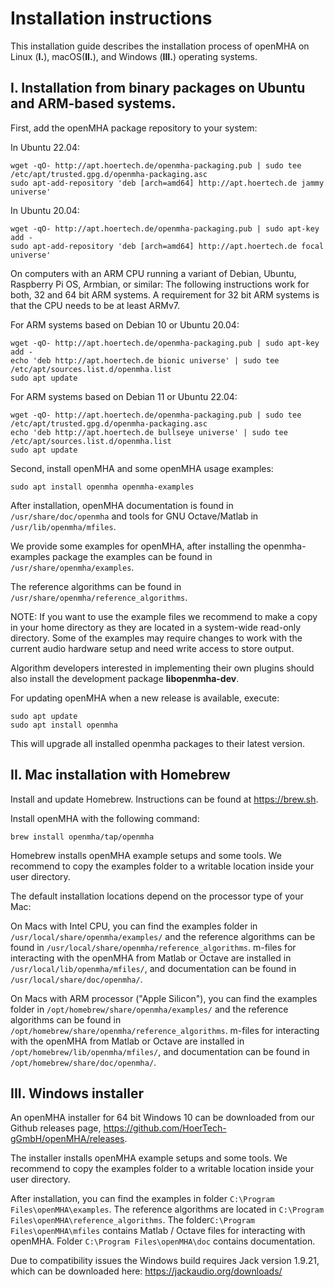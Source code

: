 # Installation instructions

This installation guide describes the installation process of openMHA on
Linux (__I.__),  macOS(__II.__), and Windows (__III.__) operating systems.

## I. Installation from binary packages on Ubuntu and ARM-based systems.

First, add the openMHA package repository to your system:

In Ubuntu 22.04:

    wget -qO- http://apt.hoertech.de/openmha-packaging.pub | sudo tee /etc/apt/trusted.gpg.d/openmha-packaging.asc
    sudo apt-add-repository 'deb [arch=amd64] http://apt.hoertech.de jammy universe'

In Ubuntu 20.04:

    wget -qO- http://apt.hoertech.de/openmha-packaging.pub | sudo apt-key add -
    sudo apt-add-repository 'deb [arch=amd64] http://apt.hoertech.de focal universe'

On computers with an ARM CPU running a variant of Debian, Ubuntu,
Raspberry Pi OS, Armbian, or similar: The following instructions work for
both, 32 and 64 bit ARM systems.  A requirement for 32 bit ARM systems is that
the CPU needs to be at least ARMv7.

For ARM systems based on Debian 10 or Ubuntu 20.04:

    wget -qO- http://apt.hoertech.de/openmha-packaging.pub | sudo apt-key add -
    echo 'deb http://apt.hoertech.de bionic universe' | sudo tee /etc/apt/sources.list.d/openmha.list
    sudo apt update

For ARM systems based on Debian 11 or Ubuntu 22.04:

    wget -qO- http://apt.hoertech.de/openmha-packaging.pub | sudo tee /etc/apt/trusted.gpg.d/openmha-packaging.asc
    echo 'deb http://apt.hoertech.de bullseye universe' | sudo tee /etc/apt/sources.list.d/openmha.list
    sudo apt update


Second, install openMHA and some openMHA usage examples:
```
sudo apt install openmha openmha-examples
```

After installation, openMHA documentation is found in
`/usr/share/doc/openmha`
and tools for GNU Octave/Matlab in `/usr/lib/openmha/mfiles`.

We provide some examples for openMHA, after installing the openmha-examples
package the examples can be found in `/usr/share/openmha/examples`.

The reference algorithms can be found in `/usr/share/openmha/reference_algorithms`.

NOTE: If you want to use the example files we recommend to make a copy in your
home directory as they are located in a system-wide read-only directory. Some of
the examples may require changes to work with the current audio hardware setup
and need write access to store output.

Algorithm developers interested in implementing their own plugins should also
install the development package __libopenmha-dev__.

For updating openMHA when a new release is available, execute:

```
sudo apt update
sudo apt install openmha
```

This will upgrade all installed openmha packages to their latest version.

## II. Mac installation with Homebrew

Install and update Homebrew. Instructions can be found at https://brew.sh.

Install openMHA with the following command:

```
brew install openmha/tap/openmha
```

Homebrew installs openMHA example setups and some tools. We recommend to
copy the examples folder to a writable location inside your user directory.

The default installation locations depend on the processor type of your Mac:

On Macs with Intel CPU, you can find the examples folder in
`/usr/local/share/openmha/examples/` and the reference algorithms can be found
in `/usr/local/share/openmha/reference_algorithms`. m-files for interacting
with the openMHA from Matlab or Octave are installed in
`/usr/local/lib/openmha/mfiles/`, and documentation can be found in
`/usr/local/share/doc/openmha/`.

On Macs with ARM processor ("Apple Silicon"), you can find the examples
folder in `/opt/homebrew/share/openmha/examples/` and the reference algorithms
can be found in `/opt/homebrew/share/openmha/reference_algorithms`. m-files
for interacting with the openMHA from Matlab or Octave are installed in
`/opt/homebrew/lib/openmha/mfiles/`, and documentation can be found in
`/opt/homebrew/share/doc/openmha/`.


## III. Windows installer

An openMHA installer for 64 bit Windows 10 can be downloaded from our
Github releases page, https://github.com/HoerTech-gGmbH/openMHA/releases.

The installer installs openMHA example setups and some tools. We recommend to
copy the examples folder to a writable location inside your user directory.

After installation, you can find the examples in folder
`C:\Program Files\openMHA\examples`. The reference algorithms are located in
`C:\Program Files\openMHA\reference_algorithms`.
The folder`C:\Program Files\openMHA\mfiles` contains Matlab / Octave files for
interacting with openMHA.  Folder `C:\Program Files\openMHA\doc` contains
documentation.

Due to compatibility issues the Windows build requires Jack version 1.9.21, which can
be downloaded here: https://jackaudio.org/downloads/
